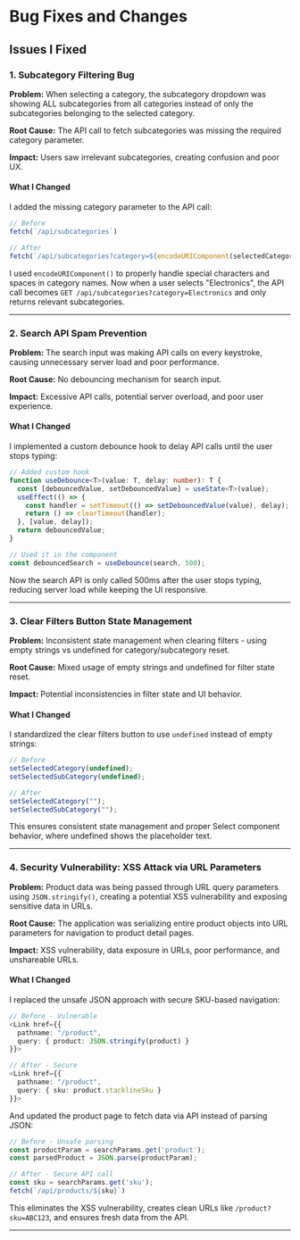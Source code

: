 # Bug Fixes and Changes

## Issues I Fixed

### 1. Subcategory Filtering Bug

**Problem:** When selecting a category, the subcategory dropdown was showing ALL subcategories from all categories instead of only the subcategories belonging to the selected category.

**Root Cause:** The API call to fetch subcategories was missing the required category parameter.

**Impact:** Users saw irrelevant subcategories, creating confusion and poor UX.

#### What I Changed
I added the missing category parameter to the API call:

```typescript
// Before
fetch(`/api/subcategories`)

// After  
fetch(`/api/subcategories?category=${encodeURIComponent(selectedCategory)}`)
```

I used `encodeURIComponent()` to properly handle special characters and spaces in category names. Now when a user selects "Electronics", the API call becomes `GET /api/subcategories?category=Electronics` and only returns relevant subcategories.

---

### 2. Search API Spam Prevention

**Problem:** The search input was making API calls on every keystroke, causing unnecessary server load and poor performance.

**Root Cause:** No debouncing mechanism for search input.

**Impact:** Excessive API calls, potential server overload, and poor user experience.

#### What I Changed
I implemented a custom debounce hook to delay API calls until the user stops typing:

```typescript
// Added custom hook
function useDebounce<T>(value: T, delay: number): T {
  const [debouncedValue, setDebouncedValue] = useState<T>(value);
  useEffect(() => {
    const handler = setTimeout(() => setDebouncedValue(value), delay);
    return () => clearTimeout(handler);
  }, [value, delay]);
  return debouncedValue;
}

// Used it in the component
const debouncedSearch = useDebounce(search, 500);
```

Now the search API is only called 500ms after the user stops typing, reducing server load while keeping the UI responsive.

---

### 3. Clear Filters Button State Management

**Problem:** Inconsistent state management when clearing filters - using empty strings vs undefined for category/subcategory reset.

**Root Cause:** Mixed usage of empty strings and undefined for filter state reset.

**Impact:** Potential inconsistencies in filter state and UI behavior.

#### What I Changed
I standardized the clear filters button to use `undefined` instead of empty strings:

```typescript
// Before
setSelectedCategory(undefined);
setSelectedSubCategory(undefined);

// After
setSelectedCategory("");
setSelectedSubCategory("");
```

This ensures consistent state management and proper Select component behavior, where undefined shows the placeholder text.

---

### 4. Security Vulnerability: XSS Attack via URL Parameters

**Problem:** Product data was being passed through URL query parameters using `JSON.stringify()`, creating a potential XSS vulnerability and exposing sensitive data in URLs.

**Root Cause:** The application was serializing entire product objects into URL parameters for navigation to product detail pages.

**Impact:** XSS vulnerability, data exposure in URLs, poor performance, and unshareable URLs.

#### What I Changed
I replaced the unsafe JSON approach with secure SKU-based navigation:

```typescript
// Before - Vulnerable
<Link href={{
  pathname: "/product",
  query: { product: JSON.stringify(product) }
}}>

// After - Secure
<Link href={{
  pathname: "/product", 
  query: { sku: product.stacklineSku }
}}>
```

And updated the product page to fetch data via API instead of parsing JSON:

```typescript
// Before - Unsafe parsing
const productParam = searchParams.get('product');
const parsedProduct = JSON.parse(productParam);

// After - Secure API call
const sku = searchParams.get('sku');
fetch(`/api/products/${sku}`)
```

This eliminates the XSS vulnerability, creates clean URLs like `/product?sku=ABC123`, and ensures fresh data from the API.

---
